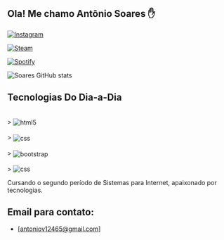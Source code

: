 ## Ola! Me chamo Antônio Soares ✋

[![Instagram](https://img.shields.io/badge/Instagram-E4405F?style=for-the-badge&logo=instagram&logoColor=white
)](https://www.instagram.com/xxvictorr/)

[![Steam](https://img.shields.io/badge/Steam-000000?style=for-the-badge&logo=steam&logoColor=white
)](https://steamcommunity.com/profiles/76561198992048447/)

[![Spotify](https://img.shields.io/badge/Spotify-1ED760?&style=for-the-badge&logo=spotify&logoColor=white
)](https://open.spotify.com/user/ahnffpmuz9wc1zysbqdv0ewj8)

![Soares GitHub stats](https://github-readme-stats.vercel.app/api?username=Soareess&show_icons=true&theme=radical)

## Tecnologias Do Dia-a-Dia
<div style="display: inline_block"><br/>>
 <img align="center" alt="html5" src="https://img.shields.io/badge/HTML5-E34F26?style=for-the-badge&logo=html5&logoColor=white"
</div>

<div style="display: inline_block"><br/>>
 <img align="center" alt="css" src="https://img.shields.io/badge/CSS-239120?&style=for-the-badge&logo=css3&logoColor=white"
</div>

<div style="display: inline_block"><br/>>
 <img align="center" alt="bootstrap" src="https://img.shields.io/badge/Bootstrap-563D7C?style=for-the-badge&logo=bootstrap&logoColor=white"
</div>

<div style="display: inline_block"><br/>>
 <img align="javascript" alt="css" src="https://img.shields.io/badge/JavaScript-323330?style=for-the-badge&logo=javascript&logoColor=F7DF1E"
</div><br/>

Cursando o segundo período de Sistemas para Internet, apaixonado por tecnologias. 

## Email para contato: 
- [[antoniov12465@gmail.com](antoniov12465@gmail.com)]
